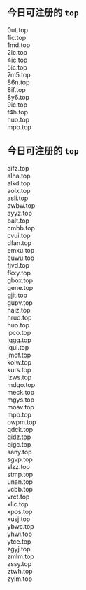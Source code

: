 
## 今日可注册的 `top`
>
0ut.top   
1ic.top   
1md.top   
2ic.top   
4ic.top   
5ic.top   
7m5.top   
86n.top   
8if.top   
8y6.top   
9ic.top   
f4h.top   
huo.top   
mpb.top   


## 今日可注册的 `top`
>
aifz.top   
alha.top   
alkd.top   
aolx.top   
asli.top   
awbw.top   
ayyz.top   
balt.top   
cmbb.top   
cvui.top   
dfan.top   
emxu.top   
euwu.top   
fjvd.top   
fkxy.top   
gbox.top   
gene.top   
gjit.top   
gupv.top   
haiz.top   
hrud.top   
huo.top   
ipco.top   
iqgq.top   
iqui.top   
jmof.top   
kolw.top   
kurs.top   
lzws.top   
mdqo.top   
meck.top   
mgys.top   
moav.top   
mpb.top   
owpm.top   
qdck.top   
qidz.top   
qigc.top   
sany.top   
sgvp.top   
slzz.top   
stmp.top   
unan.top   
vcbb.top   
vrct.top   
xllc.top   
xpos.top   
xusj.top   
ybwc.top   
yhwi.top   
ytce.top   
zgyj.top   
zmlm.top   
zssy.top   
ztwh.top   
zyim.top   

